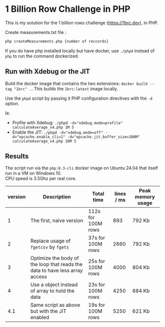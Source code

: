 # 1 Billion Row Challenge in PHP

This is my solution for the 1 billion rows challenge (https://1brc.dev), in PHP.

Create measurements.txt file : 
```php
php createMeasurements.php {number of reccords}
```

If you do have php installed locally but have docker, use `./phpd` instead of `php` to run the command dockerized.


## Run with Xdebug or the JIT

Build the docker image that contains the two extensions: `docker build --tag "1brc" .`. This builds the `1brc:latest` image locally.

Use the `phpd` script by passing it PHP configuration directives with the `-d` option.

Ie:
- Profile with Xdebug: `./phpd -d="xdebug.mode=profile" calculateAverage_v4.php 1M 5`
- Enable the JIT: `./phpd -d="xdebug.mode=off" -d="opcache.enable_cli=1" -d="opcache.jit_buffer_size=100M" calculateAverage_v4.php 10M 5`


## Results

The script run via the `php:8.3-cli` docker image on Ubuntu 24.04 that itself run in a VM on Windows 10.  
CPU speed is 3.5Ghz per real core.

| version | Description                                                                                 | Total time         | lines / ms | Peak memory usage |
|---------|---------------------------------------------------------------------------------------------|--------------------|------------|-------------------|
| 1       | The first, naive version                                                                    | 112s for 100M rows | 893        | 792 Kb            |
| 2       | Replace usage of `fgetcsv` by `fgets`                                                       | 37s for 100M rows  | 2660       | 792 Kb            |
| 3       | Optimize the body of the loop that reads the data to have less array access                 | 25s for 100M rows  | 4000       | 804 Kb            |
| 4       | Use a object instead of array to hold the data                                              | 23s for 100M rows  | 4250       | 684 Kb            |
| 4.1     | Same script as above but with the JIT enabled | 19s for 100M rows  | 5250      | 621 Kb            |


